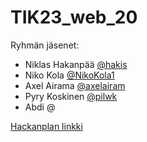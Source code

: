 # TIK23_web_20

Ryhmän jäsenet:  
- Niklas Hakanpää [@hakis](https://github.com/NiklasHakpa)  
- Niko Kola [@NikoKola1](https://github.com/NikoKola1)  
- Axel Airama [@axelairam](https://github.com/axelairam)  
- Pyry Koskinen [@pilwk](https://github.com/pilwk)  
- Abdi @  
  
[Hackanplan linkki](https://app.hacknplan.com/p/201531)
